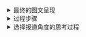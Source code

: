 <details>
 
<summary>最终的图文呈现</summary>

### 最终的图文呈现

在2018年生态环境部最新发布的《全国大、中城市固体废物污染环境防治年报》中，北京以901.8万吨的数据位列城市生活垃圾产生量第一，这些垃圾足以填满2.5个故宫。2013-2017年城市生活垃圾产生量排名前十的城市里，上海、北京轮流登顶榜首。北京与上海作为超大城市，是全国政治、经济、文化、国际交往的中心，人口数量一直居于城市人口的前列，相应的，产生的垃圾自然也比普通的大城市多。

![image](https://github.com/wangsihan98/homework/blob/master/homework4-picture1.jpg)

但在除以城市人口数来计算城市生活垃圾人均产生量时，我们发现第一位的城市变成了广州，其次是佛山，北京和上海分别居于第6位和第8位。为什么在计算人均后会出现这样的情况？城市垃圾产生量除了与人口有关，还与哪些因素有关呢？

查阅资料发现，城市生活垃圾产生量与城市的生产总值、居民消费水平、生活方式、能源状况等有关。

![image](https://github.com/wangsihan98/homework/blob/master/homework4-picture2.jpg)

![image](https://github.com/wangsihan98/homework/blob/master/homework4-picture3.jpg)

城市垃圾人均产生量与人均GDP基本呈正相关，但东莞、西安却不太符合这一规律。这表明城市垃圾的产生受多方面因素的影响，不能简单只把它与GDP相连。但人均垃圾产生量也从侧面反映了一个城市的经济发展程度。

同时，我们从图表中可以看出，广东省的四个市居于人均垃圾产生量的前四位，这肯定不是巧合，与广东近几年的发展是离不开的。

</details>

<details>
 
<summary>过程步骤</summary>

### 过程步骤

##### 1.数据来源

[中华人民共和国生态环境部《2018年全国大中城市固体废物污染环境防治年报》](http://gts.mee.gov.cn/gtfwgl/gtfwjkglgg/201901/P020190102329655586300.pdf)

[中国统计信息网](http://www.tjcn.org/)

[北京市统计局](http://www.bjstats.gov.cn/tjsj/tjgb/ndgb/)

[上海市统计局](http://tjj.sh.gov.cn/html/sjfb/ydsj/)

[广州市统计局 2017年广州市人口规模及分布情况](http://www.gzstats.gov.cn/gzstats/tjgb_qtgb/201802/cf533209a9cc46d08da1f6070a65067e.shtml)

[深圳市统计局 深圳市2017年国民经济和社会发展统计公报](http://www.sz.gov.cn/sztjj2015/zwgk/zfxxgkml/tjsj/tjgb/201804/t20180416_11765330.htm)

[成都市统计局 成都市统计局关于2017年成都市主要人口数据的公告](http://www.cdstats.chengdu.gov.cn/htm/detail_95445.html)

[杭州政府网 2017年杭州市国民经济和社会发展统计公报](http://www.hangzhou.gov.cn/art/2018/5/21/art_805865_18193579.html)

[武汉市统计局 2017年武汉市国民经济和社会发展统计公报](http://tjj.wuhan.gov.cn/details.aspx?id=3957)

[东莞市人民政府 2017年东莞市国民经济和社会发展统计公报](http://www.dg.gov.cn/007330010/0600/201804/c13535ad13ee42d5bb634a37e3cf358d.shtml)

[广东省人民政府 2017年佛山市统计公报出炉：常住人口增量逾19万 超国内多个经济强市](http://www.gd.gov.cn/ywdt/dsdt/201804/t20180411_268847.htm)

##### 2.参考的资料、数据收集过程

[1] 周翠红、路迈西、吴文伟、白茹：《北京市城市生活垃圾产量预测》，中国矿业大学学报，2003年第32卷第2期

[2] [5年城市数据，为什么垃圾与GDP一起增长？](http://finance.sina.com.cn/stock/relnews/us/2019-07-03/doc-ihytcitk9516767.shtml)

[3] [广州全面推进垃圾分类！去年人均每天制造垃圾2.7斤超过京沪](http://m.mp.oeeee.com/a/BAAFRD000020190709179952.html)

##### 3.数据分析和呈现的步骤

我把十个城市的生活垃圾产生量、城市常住人口、城市GDP输入到Excel中，计算出城市生活垃圾人均产生量、城市人均GDP，分别对这两项进行排序，观察城市生活垃圾产生量、市生活垃圾人均产生量、城市人均GDP这三项排名的变化。

我用的是数可视Hanabi做的图，我挑选了一些模板进行拟合，但最后还是发现柱状图或者条形图才最简单直观，虽然不够美观。我觉得数据会限制模板的选择，如果是全国各地的垃圾数据就容易做出好看高级的地图，但另一方面也反映了我在制图方面的经验不足。

在绘制第二个图时，Hanabi上没有非常符合的模板，所以我用它做了一个简单的数据呈现后，放到PS里加上了一些坐标和图示。选择哑铃图是想表示城市人均GDP与人均垃圾生产量之间的差距，差距小表示人均垃圾产量与GDP在是个城市中的排名相当，能够通过垃圾生产量反映GDP水平，但直观看到十个城市的可视化数据后，发现人均垃圾生产量和人均GDP联系也是有限的。

</details>

<details>
 
<summary>选择报道角度的思考过程</summary>

### 选择报道角度的思考过程

我在浏览关于垃圾的数据新闻时，比如《如果北京的垃圾不处理 4个半月就可以淹没故宫》、《中国是进口塑料垃圾最多的国家》、《我们生活的世界，就像一个垃圾场》等，分别从对垃圾量的形象表现、中国塑料垃圾的现状、垃圾的回收等角度对与垃圾相关的数据进行了处理。但在概括省份及城市的垃圾生产量排名时，只简单解释了图表的内容，过于笼统和简单。我认为，省份与直辖市是不能放在一起直接进行比较和排名的，二者在人口、土地面积等方面差别较大。即便是城市之间的比较，直辖市与地级市也在人口、面积方面有所区别。所以，我觉得城市生活垃圾总生产量不是一个可以准确衡量城市垃圾污染的指标，相比之下，人均生产量可能更准确一些。

于是，在我找到排名前十各市的数据并运算后，发现北京并不是人均生活垃圾生产量最多的城市，反而是广州。我在想，这个算出来的“商”究竟有什么意义呢？它是由什么因素影响，又可以代表什么呢？

所以，数据计算可以作为一个起点，启发我们去研究数据背后的原因。

在查找资料后，我发现一个城市的人均垃圾生产量与人均GDP、社会生活水平、生活方式等都有关系。我同时计算了各市的人均GDP，发现有些数据是吻合的，但东莞市、西安市却是少有的GDP低但人均垃圾生产量高的城市。所以人均GDP无法完全解释人均垃圾生产量，可能GDP增长到一定程度，城市文明程度也在增高，环保意识加强，产生的垃圾反而少。


</details>
